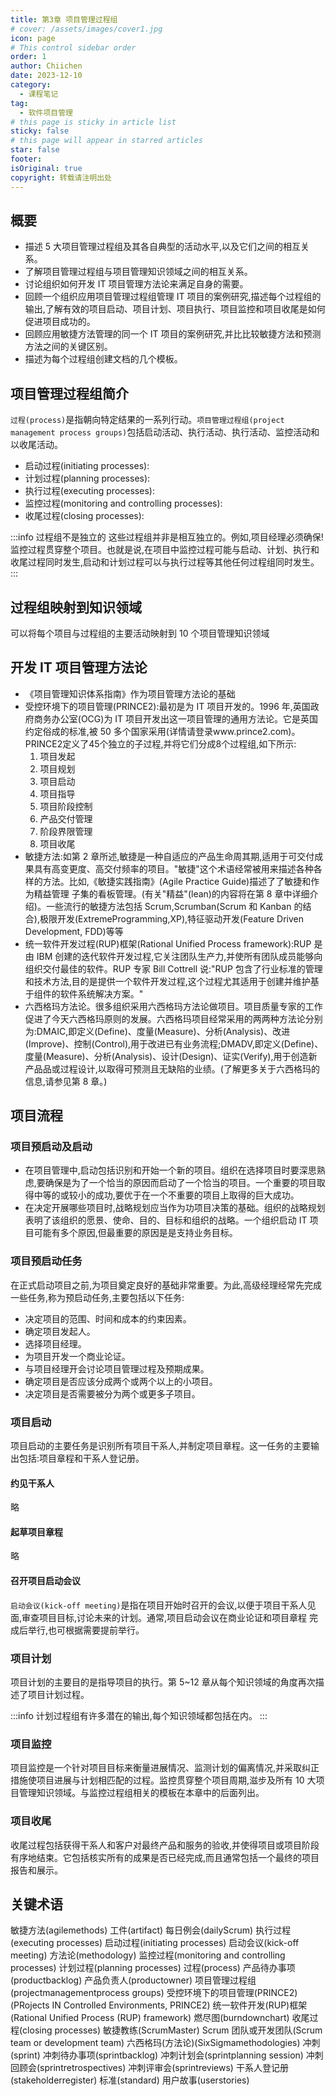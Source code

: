 ```yaml
---
title: 第3章 项目管理过程组
# cover: /assets/images/cover1.jpg
icon: page
# This control sidebar order
order: 1
author: Chiichen
date: 2023-12-10
category:
  - 课程笔记
tag:
  - 软件项目管理
# this page is sticky in article list
sticky: false
# this page will appear in starred articles
star: false
footer:
isOriginal: true
copyright: 转载请注明出处
---
```


## 概要

- 描述 5 大项目管理过程组及其各自典型的活动水平,以及它们之间的相互关系。
- 了解项目管理过程组与项目管理知识领域之间的相互关系。
- 讨论组织如何开发 IT 项目管理方法论来满足自身的需要。
- 回顾一个组织应用项目管理过程组管理 IT 项目的案例研究,描述每个过程组的输出,了解有效的项目启动、项目计划、项目执行、项目监控和项目收尾是如何促进项目成功的。
- 回顾应用敏捷方法管理的同一个 IT 项目的案例研究,并比比较敏捷方法和预测方法之间的关键区别。
- 描述为每个过程组创建文档的几个模板。

## 项目管理过程组简介

`过程(process)`是指朝向特定结果的一系列行动。`项目管理过程组(project management process groups)`包括启动活动、执行活动、执行活动、监控活动和以收尾活动。

- 启动过程(initiating processes):
- 计划过程(planning processes):
- 执行过程(executing processes):
- 监控过程(monitoring and controlling processes):
- 收尾过程(closing processes):

:::info 过程组不是独立的
这些过程组并非是相互独立的。例如,项目经理必须确保!监控过程贯穿整个项目。也就是说,在项目中监控过程可能与启动、计划、执行和收尾过程同时发生,启动和计划过程可以与执行过程等其他任何过程组同时发生。
:::

## 过程组映射到知识领域

可以将每个项目与过程组的主要活动映射到 10 个项目管理知识领域

## 开发 IT 项目管理方法论

- 《项目管理知识体系指南》作为项目管理方法论的基础
- 受控环境下的项目管理(PRINCE2):最初是为 IT 项目开发的。1996 年,英国政府商务办公室(OCG)为 IT 项目开发出这一项目管理的通用方法论。它是英国约定俗成的标准,被 50 多个国家采用(详情请登录www.prince2.com)。PRINCE2定义了45个独立的子过程,并将它们分成8个过程组,如下所示:
  1. 项目发起
  2. 项目规划
  3. 项目启动
  4. 项目指导
  5. 项目阶段控制
  6. 产品交付管理
  7. 阶段界限管理
  8. 项目收尾
- 敏捷方法:如第 2 章所述,敏捷是一种自适应的产品生命周其期,适用于可交付成果具有高变更度、高交付频率的项目。"敏捷"这个术语经常被用来描述各种各样的方法。比如,《敏捷实践指南》(Agile Practice Guide)描述了了敏捷和作为精益管理
  子集的看板管理。(有关"精益"(lean)的内容将在第 8 章中详细介绍)。一些流行的敏捷方法包括 Scrum,Scrumban(Scrum 和 Kanban 的结合),极限开发(ExtremeProgramming,XP),特征驱动开发(Feature Driven Development, FDD)等等
- 统一软件开发过程(RUP)框架(Rational Unified Process framework):RUP 是由 IBM 创建的迭代软件开发过程,它关注团队生产力,并使所有团队成员能够向组织交付最佳的软件。RUP 专家 Bill Cottrell 说:"RUP 包含了行业标准的管理和技术方法,目的是提供一个软件开发过程,这个过程尤其适用于创建并维护基于组件的软件系统解决方案。"
- 六西格玛方法论。很多组织采用六西格玛方法论做项目。项目质量专家的工作促进了今天六西格玛原则的发展。六西格玛项目经常采用的两两种方法论分别为:DMAIC,即定义(Define)、度量(Measure)、分析(Analysis)、改进(Improve)、控制(Control),用于改进已有业务流程;DMADV,即定义(Define)、度量(Measure)、分析(Analysis)、设计(Design)、证实(Verify),用于创造新产品品或过程设计,以取得可预测且无缺陷的业绩。(了解更多关于六西格玛的信息,请参见第 8 章。)

## 项目流程

### 项目预启动及启动

- 在项目管理中,启动包括识别和开始一个新的项目。组织在选择项目时要深思熟虑,要确保是为了一个恰当的原因而启动了一个恰当的项目。一个重要的项目取得中等的或较小的成功,要优于在一个不重要的项目上取得的巨大成功。
- 在决定开展哪些项目时,战略规划应当作为功项目决策的基础。组织的战略规划表明了该组织的愿景、使命、目的、目标和组织的战略。一个组织启动 IT 项目可能有多个原因,但最重要的原因是是支持业务目标。

### 项目预启动任务

在正式启动项目之前,为项目奠定良好的基础非常重要。为此,高级经理经常先完成一些任务,称为预启动任务,主要包括以下任务:

- 决定项目的范围、时间和成本的约束因素。
- 确定项目发起人。
- 选择项目经理。
- 为项目开发一个商业论证。
- 与项目经理开会讨论项目管理过程及预期成果。
- 确定项目是否应该分成两个或两个以上的小项目。
- 决定项目是否需要被分为两个或更多子项目。

### 项目启动

项目启动的主要任务是识别所有项目干系人,并制定项目章程。这一任务的主要输出包括:项目章程和干系人登记册。

#### 约见干系人

略

#### 起草项目章程

略

#### 召开项目启动会议

`启动会议(kick-off meeting)`是指在项目开始时召开的会议,以便于项目干系人见面,审查项目目标,讨论未来的计划。通常,项目启动会议在商业论证和项目章程
完成后举行,也可根据需要提前举行。

### 项目计划

项目计划的主要目的是指导项目的执行。第 5~12 章从每个知识领域的角度再次描述了项目计划过程。

:::info
计划过程组有许多潜在的输出,每个知识领域都包括在内。
:::

### 项目监控

项目监控是一个针对项目目标来衡量进展情况、监测计划的偏离情况,并采取纠正措施使项目进展与计划相匹配的过程。监控贯穿整个项目周期,滋步及所有 10 大项目管理知识领域。与监控过程组相关的模板在本章中的后面列出。

### 项目收尾

收尾过程包括获得干系人和客户对最终产品和服务的验收,并使得项目或项目阶段有序地结束。它包括核实所有的成果是否已经完成,而且通常包括一个最终的项目报告和展示。

## 关键术语

敏捷方法(agilemethods)
工件(artifact)
每日例会(dailyScrum)
执行过程(executing processes)
启动过程(initiating processes)
启动会议(kick-off meeting)
方法论(methodology)
监控过程(monitoring and controlling processes)
计划过程(planning processes)
过程(process)
产品待办事项(productbacklog)
产品负责人(productowner)
项目管理过程组(projectmanagementprocess groups)
受控环境下的项目管理(PRINCE2)(PRojects IN Controlled Environments, PRINCE2)
统一软件开发(RUP)框架(Rational Unified Process (RUP) framework)
燃尽图(burndownchart)
收尾过程(closing processes)
敏捷教练(ScrumMaster)
Scrum 团队或开发团队(Scrum team or development team)
六西格玛(方法论)(SixSigmamethodologies)
冲刺(sprint)
冲刺待办事项(sprintbacklog)
冲刺计划会(sprintplanning session)
冲刺回顾会(sprintretrospectives)
冲刺评审会(sprintreviews)
干系人登记册(stakeholderregister)
标准(standard)
用户故事(userstories)
